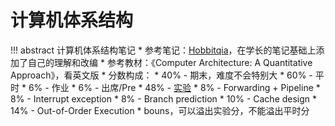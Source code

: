 # 计算机体系结构
!!! abstract 计算机体系结构笔记
    * 参考笔记：[Hobbitqia](https://note.hobbitqia.cc/CA/)，在学长的笔记基础上添加了自己的理解和改编
    * 参考教材：《Computer Architecture: A Quantitative Approach》，看英文版
    * 分数构成：
      * 40% - 期末，难度不会特别大
      * 60% - 平时
        * 6% - 作业
        * 6% - 出席/Pre
        * 48% - [实验](https://zju-arch.pages.zjusct.io/arch-fa24)
            * 8% - Forwarding + Pipeline
            * 8% - Interrupt exception
            * 8% - Branch prediction
            * 10% - Cache design
            * 14% - Out-of-Order Execution
            * bouns，可以溢出实验分，不能溢出平时分